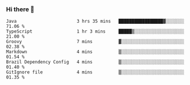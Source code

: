 ### Hi there 👋

<!--START_SECTION:waka-->

```text
Java                       3 hrs 35 mins   █████████████████▓░░░░░░░   71.06 %
TypeScript                 1 hr 3 mins     █████▒░░░░░░░░░░░░░░░░░░░   21.00 %
Groovy                     7 mins          ▓░░░░░░░░░░░░░░░░░░░░░░░░   02.38 %
Markdown                   4 mins          ▒░░░░░░░░░░░░░░░░░░░░░░░░   01.54 %
Brazil Dependency Config   4 mins          ▒░░░░░░░░░░░░░░░░░░░░░░░░   01.40 %
GitIgnore file             4 mins          ▒░░░░░░░░░░░░░░░░░░░░░░░░   01.35 %
```

<!--END_SECTION:waka-->

<!--
**jerry-shao/jerry-shao** is a ✨ _special_ ✨ repository because its `README.md` (this file) appears on your GitHub profile.

Here are some ideas to get you started:

- 🔭 I’m currently working on ...
- 🌱 I’m currently learning ...
- 👯 I’m looking to collaborate on ...
- 🤔 I’m looking for help with ...
- 💬 Ask me about ...
- 📫 How to reach me: ...
- 😄 Pronouns: ...
- ⚡ Fun fact: ...
-->
